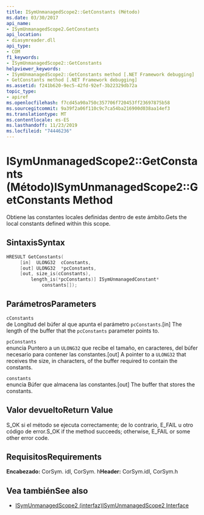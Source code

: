 ```yaml
---
title: ISymUnmanagedScope2::GetConstants (Método)
ms.date: 03/30/2017
api_name:
- ISymUnmanagedScope2.GetConstants
api_location:
- diasymreader.dll
api_type:
- COM
f1_keywords:
- ISymUnmanagedScope2::GetConstants
helpviewer_keywords:
- ISymUnmanagedScope2::GetConstants method [.NET Framework debugging]
- GetConstants method [.NET Framework debugging]
ms.assetid: f241b620-9ec5-42fd-92ef-3b22329db72a
topic_type:
- apiref
ms.openlocfilehash: f7cd45a90a750c357706f720453ff23697875b58
ms.sourcegitcommit: 9a39f2a06f110c9c7ca54ba216900d038aa14ef3
ms.translationtype: MT
ms.contentlocale: es-ES
ms.lasthandoff: 11/23/2019
ms.locfileid: "74446236"
---
```

# <a name="isymunmanagedscope2getconstants-method"></a><span data-ttu-id="7981f-102">ISymUnmanagedScope2::GetConstants (Método)</span><span class="sxs-lookup"><span data-stu-id="7981f-102">ISymUnmanagedScope2::GetConstants Method</span></span>
<span data-ttu-id="7981f-103">Obtiene las constantes locales definidas dentro de este ámbito.</span><span class="sxs-lookup"><span data-stu-id="7981f-103">Gets the local constants defined within this scope.</span></span>  
  
## <a name="syntax"></a><span data-ttu-id="7981f-104">Sintaxis</span><span class="sxs-lookup"><span data-stu-id="7981f-104">Syntax</span></span>  
  
```cpp  
HRESULT GetConstants(  
     [in]  ULONG32  cConstants,  
     [out] ULONG32  *pcConstants,  
     [out, size_is(cConstants),  
         length_is(*pcConstants)] ISymUnmanagedConstant*   
             constants[]);  
```  
  
## <a name="parameters"></a><span data-ttu-id="7981f-105">Parámetros</span><span class="sxs-lookup"><span data-stu-id="7981f-105">Parameters</span></span>  
 `cConstants`  
 <span data-ttu-id="7981f-106">de Longitud del búfer al que apunta el parámetro `pcConstants`.</span><span class="sxs-lookup"><span data-stu-id="7981f-106">[in] The length of the buffer that the `pcConstants` parameter points to.</span></span>  
  
 `pcConstants`  
 <span data-ttu-id="7981f-107">enuncia Puntero a un `ULONG32` que recibe el tamaño, en caracteres, del búfer necesario para contener las constantes.</span><span class="sxs-lookup"><span data-stu-id="7981f-107">[out] A pointer to a `ULONG32` that receives the size, in characters, of the buffer required to contain the constants.</span></span>  
  
 `constants`  
 <span data-ttu-id="7981f-108">enuncia Búfer que almacena las constantes.</span><span class="sxs-lookup"><span data-stu-id="7981f-108">[out] The buffer that stores the constants.</span></span>  
  
## <a name="return-value"></a><span data-ttu-id="7981f-109">Valor devuelto</span><span class="sxs-lookup"><span data-stu-id="7981f-109">Return Value</span></span>  
 <span data-ttu-id="7981f-110">S_OK si el método se ejecuta correctamente; de lo contrario, E_FAIL u otro código de error.</span><span class="sxs-lookup"><span data-stu-id="7981f-110">S_OK if the method succeeds; otherwise, E_FAIL or some other error code.</span></span>  
  
## <a name="requirements"></a><span data-ttu-id="7981f-111">Requisitos</span><span class="sxs-lookup"><span data-stu-id="7981f-111">Requirements</span></span>  
 <span data-ttu-id="7981f-112">**Encabezado:** CorSym. idl, CorSym. h</span><span class="sxs-lookup"><span data-stu-id="7981f-112">**Header:** CorSym.idl, CorSym.h</span></span>  
  
## <a name="see-also"></a><span data-ttu-id="7981f-113">Vea también</span><span class="sxs-lookup"><span data-stu-id="7981f-113">See also</span></span>

- [<span data-ttu-id="7981f-114">ISymUnmanagedScope2 (interfaz)</span><span class="sxs-lookup"><span data-stu-id="7981f-114">ISymUnmanagedScope2 Interface</span></span>](../../../../docs/framework/unmanaged-api/diagnostics/isymunmanagedscope2-interface.md)
